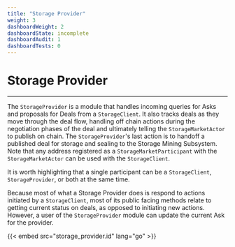```yaml
---
title: "Storage Provider"
weight: 3
dashboardWeight: 2
dashboardState: incomplete
dashboardAudit: 1
dashboardTests: 0
---
```


# Storage Provider
---

The `StorageProvider` is a module that handles incoming queries for Asks and proposals for Deals from a `StorageClient`. It also tracks deals as they move through the deal flow, handling off chain actions during the negotiation phases of the deal and ultimately telling the `StorageMarketActor` to publish on chain. The `StorageProvider`'s last action is to handoff a published deal for storage and sealing to the Storage Mining Subsystem. Note that any address registered as a `StorageMarketParticipant` with the `StorageMarketActor` can be used with the `StorageClient`.

It is worth highlighting that a single participant can be a `StorageClient`, `StorageProvider`, or both at the same time.

Because most of what a Storage Provider does is respond to actions initiated by a `StorageClient`, most of its public facing methods relate to getting current status on deals, as opposed to initiating new actions. However, a user of the `StorageProvider` module can update the current Ask for the provider.

{{< embed src="storage_provider.id" lang="go" >}}

<!-- # Storage Provider State Machine -->
